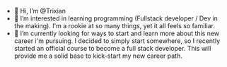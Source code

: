 - 👋 Hi, I’m @Trixian
- 👀 I’m interested in learning programming (Fullstack developer / Dev in the making). 
I'm a rookie at so many things, yet it all feels so familiar.
- 🌱 I’m currently looking for ways to start and learn more about this new career i'm pursuing. I decided to simply start somewhere, so I recently started an official course to become a full stack developer. This will provide me a solid base to kick-start my new career path. 

<!---
Trixian/Trixian is a ✨ special ✨ repository because its `README.md` (this file) appears on your GitHub profile.
You can click the Preview link to take a look at your changes.
--->
